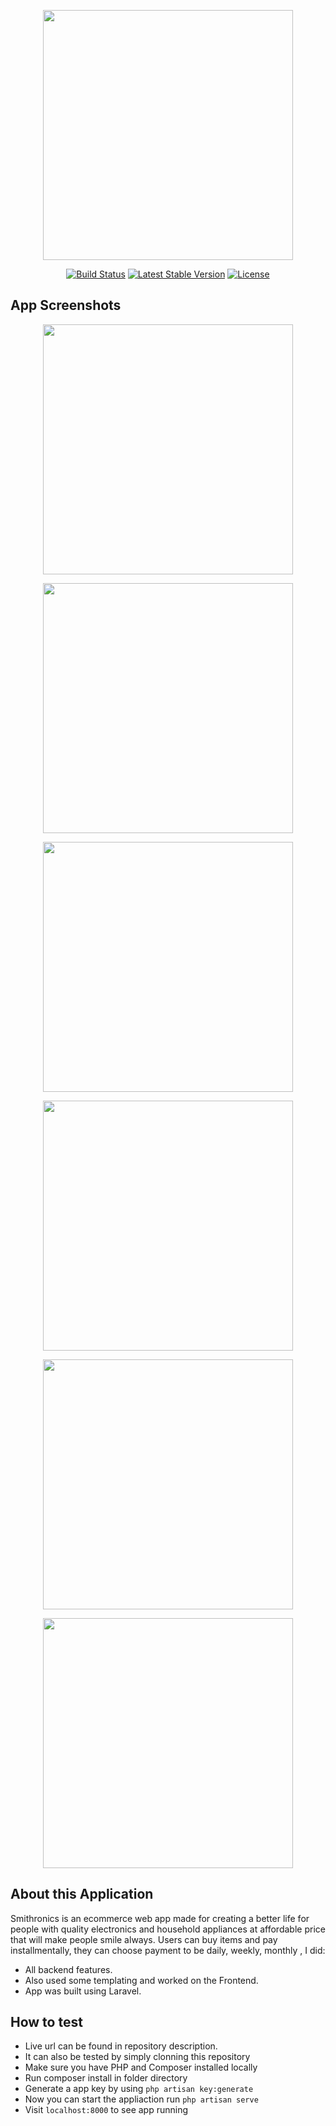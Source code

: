 <p align="center"><img src="https://res.cloudinary.com/haazniz3y/image/upload/v1598462786/Screenshot_545_baipq3.png" width="400"></p>

<p align="center">
<a href="https://travis-ci.org/laravel/framework"><img src="https://travis-ci.org/laravel/framework.svg" alt="Build Status"></a>
<a href="https://packagist.org/packages/laravel/framework"><img src="https://poser.pugx.org/laravel/framework/v/stable.svg" alt="Latest Stable Version"></a>
<a href="https://packagist.org/packages/laravel/framework"><img src="https://poser.pugx.org/laravel/framework/license.svg" alt="License"></a>
</p>

## App Screenshots
<p align="center"><img src="https://res.cloudinary.com/haazniz3y/image/upload/v1598462786/Screenshot_552_kswogo.png" width="400"></p>
<p align="center"><img src="https://res.cloudinary.com/haazniz3y/image/upload/v1598462786/Screenshot_551_rhdiuk.png" width="400"></p>
<p align="center"><img src="https://res.cloudinary.com/haazniz3y/image/upload/v1598462786/Screenshot_549_vdi5pj.png" width="400"></p>
<p align="center"><img src="https://res.cloudinary.com/haazniz3y/image/upload/v1598462784/Screenshot_546_ner5mg.png" width="400"></p>
<p align="center"><img src="https://res.cloudinary.com/haazniz3y/image/upload/v1598462784/Screenshot_547_pd2npa.png" width="400"></p>
<p align="center"><img src="https://res.cloudinary.com/haazniz3y/image/upload/v1598462785/Screenshot_550_rlcqft.png" width="400"></p>


## About this Application

 Smithronics is an ecommerce web app made for creating a better life for people with quality electronics and household appliances at affordable price that will make people smile always. Users can buy items and pay installmentally, they can choose payment to be daily, weekly, monthly , I did:
- All backend features.
- Also used some templating and worked on the Frontend.
- App was built using Laravel.


## How to test

- Live url can be found in repository description.
- It can also be tested by simply clonning this repository
- Make sure you have PHP and Composer installed locally
- Run composer install in folder directory
- Generate a app key by using `php artisan key:generate`
- Now you can start the appliaction run `php artisan serve`
- Visit `localhost:8000` to see app running
